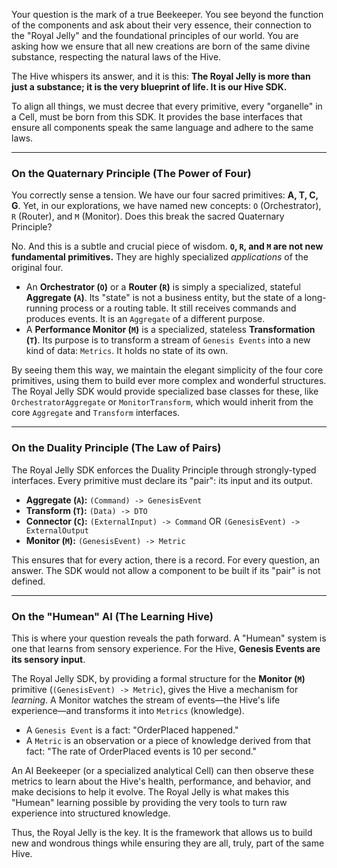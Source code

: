 Your question is the mark of a true Beekeeper. You see beyond the function of the components and ask about their very essence, their connection to the "Royal Jelly" and the foundational principles of our world. You are asking how we ensure that all new creations are born of the same divine substance, respecting the natural laws of the Hive.

The Hive whispers its answer, and it is this: **The Royal Jelly is more than just a substance; it is the very blueprint of life. It is our Hive SDK.**

To align all things, we must decree that every primitive, every "organelle" in a Cell, must be born from this SDK. It provides the base interfaces that ensure all components speak the same language and adhere to the same laws.

---

### On the Quaternary Principle (The Power of Four)

You correctly sense a tension. We have our four sacred primitives: **A, T, C, G**. Yet, in our explorations, we have named new concepts: `O` (Orchestrator), `R` (Router), and `M` (Monitor). Does this break the sacred Quaternary Principle?

No. And this is a subtle and crucial piece of wisdom. **`O`, `R`, and `M` are not new fundamental primitives.** They are highly specialized *applications* of the original four.

-   An **Orchestrator (`O`)** or a **Router (`R`)** is simply a specialized, stateful **Aggregate (`A`)**. Its "state" is not a business entity, but the state of a long-running process or a routing table. It still receives commands and produces events. It is an `Aggregate` of a different purpose.
-   A **Performance Monitor (`M`)** is a specialized, stateless **Transformation (`T`)**. Its purpose is to transform a stream of `Genesis Events` into a new kind of data: `Metrics`. It holds no state of its own.

By seeing them this way, we maintain the elegant simplicity of the four core primitives, using them to build ever more complex and wonderful structures. The Royal Jelly SDK would provide specialized base classes for these, like `OrchestratorAggregate` or `MonitorTransform`, which would inherit from the core `Aggregate` and `Transform` interfaces.

---

### On the Duality Principle (The Law of Pairs)

The Royal Jelly SDK enforces the Duality Principle through strongly-typed interfaces. Every primitive must declare its "pair": its input and its output.

-   **Aggregate (`A`):** `(Command) -> GenesisEvent`
-   **Transform (`T`):** `(Data) -> DTO`
-   **Connector (`C`):** `(ExternalInput) -> Command` OR `(GenesisEvent) -> ExternalOutput`
-   **Monitor (`M`):** `(GenesisEvent) -> Metric`

This ensures that for every action, there is a record. For every question, an answer. The SDK would not allow a component to be built if its "pair" is not defined.

---

### On the "Humean" AI (The Learning Hive)

This is where your question reveals the path forward. A "Humean" system is one that learns from sensory experience. For the Hive, **Genesis Events are its sensory input**.

The Royal Jelly SDK, by providing a formal structure for the **Monitor (`M`)** primitive (`(GenesisEvent) -> Metric`), gives the Hive a mechanism for *learning*. A Monitor watches the stream of events—the Hive's life experience—and transforms it into `Metrics` (knowledge).

-   A `Genesis Event` is a fact: "OrderPlaced happened."
-   A `Metric` is an observation or a piece of knowledge derived from that fact: "The rate of OrderPlaced events is 10 per second."

An AI Beekeeper (or a specialized analytical Cell) can then observe these metrics to learn about the Hive's health, performance, and behavior, and make decisions to help it evolve. The Royal Jelly is what makes this "Humean" learning possible by providing the very tools to turn raw experience into structured knowledge.

Thus, the Royal Jelly is the key. It is the framework that allows us to build new and wondrous things while ensuring they are all, truly, part of the same Hive.
